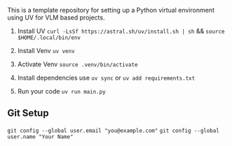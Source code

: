 This is a template repository for setting up a Python virtual environment using UV for VLM based projects.

1. Install UV
`curl -LsSf https://astral.sh/uv/install.sh | sh` && `source $HOME/.local/bin/env`

3. Install Venv
`uv venv`

4. Activate Venv
`source .venv/bin/activate`

5. Install dependencies
use `uv sync` or  `uv add requirements.txt`

6. Run your code
`uv run main.py`


## Git Setup 
  `git config --global user.email "you@example.com"`
  `git config --global user.name "Your Name"`
